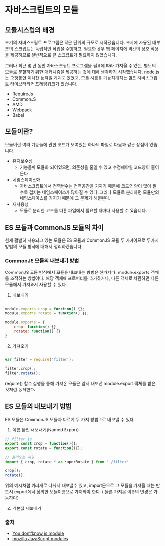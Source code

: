 # 자바스크립트의 모듈

## 모듈시스템의 배경

초기의 자바스크립트 프로그램은 작은 단위의 규모로 시작됐습니다. 초기에 사용된 대부분의 스크립트는 독립적인 작업을 수행하고, 필요한 경우 웹 페이지에 약간의 상호 작용을 제공하므로 일반적으로 큰 스크립트가 필요하지 않았습니다.

그러나 최근 몇 년 동안 자바스크립트 프로그램을 필요에 따라 가져올 수 있는, 별도의 모듈로 분할하기 위한 매커니즘을 제공하는 것에 대해 생각하기 시작했습니다. 
node.js는 오랫동안 이러한 능력을 가지고 있었고, 모듈 사용을 가능하게하는 많은 자바스크립트 라이브러리와 프레임워크가 있습니다.

* RequireJs
* CommonJS
* AMD
* Webpack
* Babel

## 모듈이란?

모듈이란 여러 기능들에 관한 코드가 모여있는 하나의 파일로 다음과 같은 장점이 있습니다

* 유지보수성
  - 기능들이 모듈화 되어있으면, 의존성을 줄일 수 있고 수정해야할 코드양이 줄어든다
* 네임스페이스화
  - 자바스크립트에서 전역변수는 전역공간을 가지기 때문에 코드의 양이 많아 질수록 겹치는 네임스페이스가 많아질 수 있다. 그러나 모듈로 분리하면 모듈만의 네임스페이스를 가지기 때문에 그 문제가 해결된다.
* 재사용성
  - 모듈로 분리한 코드를 다른 파일에서 필요할 때마다 사용할 수 있습니다. 


## ES 모듈과 CommonJS 모듈의 차이

현재 활발히 사용되고 있는 모듈은 ES 모듈과 CommonJS 모듈 두 가지이므로 두가지 방법의 모듈 방식에 대해서 정리하겠습니다.

### CommonJS 모듈의 내보내기 방법

CommonJS 모듈 방식에서 모듈을 내보내는 방법은 한가지다. module.exports 객체를 조작하는 방법이다. 해당 객체에 프로퍼티를 추가하거나, 다른 객체로 치환하면 다른 모듈에서 가져와서 사용할 수 있다.

1. 내보내기

```javascript

module.exports.crop = function() {};
module.exports.rotate = function() {};

module.exports = {
    crop: function() {},
    rotate: function() {}
}

```

2. 가져오기

```javascript

var filter = require('filter');

filter.crop();
filter.rotate();

```

require() 함수 실행을 통해 가져온 모듈은 앞서 내보낸 module.export 객체를 받은 것처럼 동작한다.

## ES 모듈의 내보내기 방법

ES 모듈은 CommonJS 모듈과 다르게 두 가지 방법으로 내보낼 수 있다.

1. 이름 붙인 내보내기(Named Export)

```javascript
// filter.js
export const crop = function(){};
export const rotate = function(){};

```

```javascript
// 불러오는 파일
import { crop, rotate * as superRotate } from './filter'

crop();
rotate();

```

위의 예시처럼 여러개로 나눠서 내보낼수 있고, import문으로 그 모듈을 가져올 때는 반드시 export에서 정의한 모듈이름으로 가져와야 한다. ( 물론 가져온 이름의 변경은 가능하다)

2. 기본값 내보내기




### 출처

* [You dont'know js module](https://ui.toast.com/weekly-pick/ko_20190418/)
* [mozilla JavaScript modules](https://developer.mozilla.org/ko/docs/Web/JavaScript/Guide/Modules)